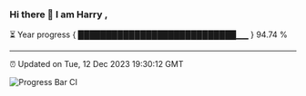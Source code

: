 ### Hi there 👋 I am Harry , 

⏳ Year progress { ████████████████████████████▁▁ } 94.74 %

---

⏰ Updated on Tue, 12 Dec 2023 19:30:12 GMT

![Progress Bar CI](https://github.com/duykhang68/duykhang68/workflows/Progress%20Bar%20CI/badge.svg)

